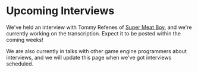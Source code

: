 # Upcoming Interviews

We've held an interview with Tommy Refenes of [Super Meat Boy](https://supermeatboy.com/), and we're currently working on the transcription. Expect it to be posted within the coming weeks!

We are also currently in talks with other game engine programmers about interviews, and we will update this page when we've got interviews scheduled.
